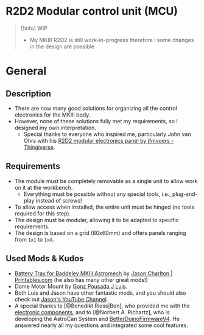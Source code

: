 # R2D2 Modular control unit (MCU)

> [!info] WIP
> - My MKIII R2D2 is still work-in-progress therefore i some changes in the design are possible

# General

## Description
- There are now many good solutions for organizing all the control electronics for the MKIII body.
- However, none of these solutions fully met my requirements, so I designed my own interpretation.
  - Special thanks to everyone who inspired me, particularly John van Ohrs with his [R2D2 modular electronics panel by jfmvoers - Thingiverse](https://www.thingiverse.com/thing:6580609).

## Requirements
- The module must be completely removable as a single unit to allow work on it at the workbench.
  - Everything must be possible without any special tools, i.e., plug-and-play instead of screws!
- To allow access when installed, the entire unit must be hinged (no tools required for this step).
- The design must be modular, allowing it to be adapted to specific requirements.
- The design is based on a grid (60x60mm) and offers panels ranging from `1x1` to `1xX`.

## Used Mods & Kudos
- [Battery Tray for Baddeley MKIII Astromech](https://www.printables.com/de/model/192002-battery-tray-for-baddeley-mkiii-astromech) by [Jason Charlton | Printables.com](https://www.printables.com/de/@JasonCharlton_264357) (he also has many other great mods!)
- Dome Motor Mount by [Gonz Pousada J Luis](https://www.facebook.com/groups/MrBaddeley/posts/3683034678691760/).
- Both Luis and Jason have other fantastic mods, and you should also check out [Jason's YouTube Channel](https://www.youtube.com/@jasonsR2D2).
- A special thanks to [@Benedikt Riess|Ben], who provided me with the [electronic components](https://www.printed-droid.com/), and to [@Norbert A. Richartz], who is developing the AstroCan System and [BetterDuinoFirmwareV4](https://github.com/RealNobser/BetterDuinoFirmwareV4). He answered nearly all my questions and integrated some cool features.